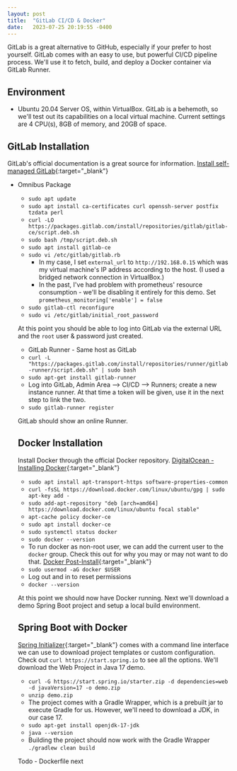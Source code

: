 ```yaml
---
layout: post
title:  "GitLab CI/CD & Docker"
date:   2023-07-25 20:19:55 -0400
---
```


GitLab is a great alternative to GitHub, especially if your prefer to host yourself. GitLab comes with an easy to use, but powerful CI/CD pipeline process. We'll use it to fetch, build, and deploy a Docker container via GitLab Runner.


## Environment
- Ubuntu 20.04 Server OS, within VirtualBox. GitLab is a behemoth, so we'll test out its capabilities on a local virtual machine. Current settings are 4 CPU(s), 8GB of memory, and 20GB of space.


## GitLab Installation
GitLab's official documentation is a great source for information. [Install self-managed GitLab](https://about.gitlab.com/install/){:target="_blank"}

- Omnibus Package
  - `sudo apt update`
  - `sudo apt install ca-certificates curl openssh-server postfix tzdata perl`
  - `curl -LO https://packages.gitlab.com/install/repositories/gitlab/gitlab-ce/script.deb.sh`
  - `sudo bash /tmp/script.deb.sh`
  - `sudo apt install gitlab-ce`
  - `sudo vi /etc/gitlab/gitlab.rb`
    - In my case, I set `external_url` to `http://192.168.0.15` which was my virtual machine's IP address according to the host. (I used a bridged network connection in VirtualBox.)
    - In the past, I've had problem with prometheus' resource consumption - we'll be disabling it entirely for this demo. Set `prometheus_monitoring['enable'] = false`
  - `sudo gitlab-ctl reconfigure`
  - `sudo vi /etc/gitlab/initial_root_password`

  At this point you should be able to log into GitLab via the external URL and the `root` user & password just created.

  - GitLab Runner - Same host as GitLab
  - `curl -L "https://packages.gitlab.com/install/repositories/runner/gitlab-runner/script.deb.sh" | sudo bash`
  - `sudo apt-get install gitlab-runner`
  - Log into GitLab, Admin Area --> CI/CD --> Runners; create a new instance runner. At that time a token will be given, use it in the next step to link the two.
  - `sudo gitlab-runner register`

  GitLab should show an online Runner.


  ## Docker Installation
  Install Docker through the official Docker repository. [DigitalOcean - Installing Docker](https://www.digitalocean.com/community/tutorials/how-to-install-and-use-docker-on-ubuntu-20-04#step-1-installing-docker){:target="_blank"}
  - `sudo apt install apt-transport-https software-properties-common`
  - `curl -fsSL https://download.docker.com/linux/ubuntu/gpg | sudo apt-key add -`
  - `sudo add-apt-repository "deb [arch=amd64] https://download.docker.com/linux/ubuntu focal stable"`
  - `apt-cache policy docker-ce`
  - `sudo apt install docker-ce`
  - `sudo systemctl status docker`
  - `sudo docker --version`
  - To run docker as non-root user, we can add the current user to the `docker` group. Check this out for why you may or may not want to do that. [Docker Post-Install](https://docs.docker.com/engine/install/linux-postinstall/){:target="_blank"}
  - `sudo usermod -aG docker $USER`
  - Log out and in to reset permissions
  - `docker --version`

  At this point we should now have Docker running. Next we'll download a demo Spring Boot project and setup a local build environment.


  ## Spring Boot with Docker
  [Spring Initializer](https://spring.io/guides/topicals/spring-boot-docker/){:target="_blank"} comes with a command line interface we can use to download project templates or custom configuration. Check out `curl https://start.spring.io` to see all the options. We'll download the Web Project in Java 17 demo.
  - `curl -G https://start.spring.io/starter.zip -d dependencies=web -d javaVersion=17 -o demo.zip`
  - `unzip demo.zip`
  - The project comes with a Gradle Wrapper, which is a prebuilt jar to execute Gradle for us. However, we'll need to download a JDK, in our case 17.
  - `sudo apt-get install openjdk-17-jdk`
  - `java --version`
  - Building the project should now work with the Gradle Wrapper `./gradlew clean build`

  Todo - Dockerfile next
  
